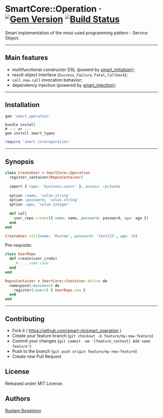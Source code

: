 # SmartCore::Operation &middot; [![Gem Version](https://badge.fury.io/rb/smart_operation.svg)](https://badge.fury.io/rb/smart_operation) [![Build Status](https://travis-ci.org/smart-rb/smart_operation.svg?branch=master)](https://travis-ci.org/smart-rb/smart_operation)

Smart implementation of the most-used programming pattern - Service Object.

---

## Main features

- multifunctional constructor DSL (powerd by [smart_initializer](https://github.com/smart-rb/smart_initializer));
- result object interface (`Success`, `Failure`, `Fatal`, `Callback`);
- `call.new.call` invocation behavior;
- dependency injection (powered by [smart_injection](https://github.com/smart-rb/smart_injection));

---

## Installation

```ruby
gem 'smart_operation'
```

```shell
bundle install
# --- or ---
gem install smart_types
```

```ruby
require 'smart_core/operation'
```

---

## Synopsis

```ruby
class CreateUser < SmartCore::Operation
  register_container(ReposContainer)
  
  import { repo: 'business.users' }, access: :private
  
  option :name, 'value.string'
  option :password, 'value.string'
  option :age, 'value.integer'
  
  def call
    user_repo.create({ name: name, password: password, age: age })
  end
end

CreateUser.call(name: 'Rustam', password: 'test123', age: 28)
```

Pre-requisits:

```ruby
class UserRepo
  def create(user_creds)
     # ... some code
  end
end

ReposContainer = SmartCore::Container.define do
  namespace(:business) do
    register(:users) { UserRepo.new }
  end
end
```

---

## Contributing

- Fork it ( https://github.com/smart-rb/smart_operation )
- Create your feature branch (`git checkout -b feature/my-new-feature`)
- Commit your changes (`git commit -am '[feature_context] Add some feature'`)
- Push to the branch (`git push origin feature/my-new-feature`)
- Create new Pull Request

## License

Released under MIT License.

## Authors

[Rustam Ibragimov](https://github.com/0exp)
